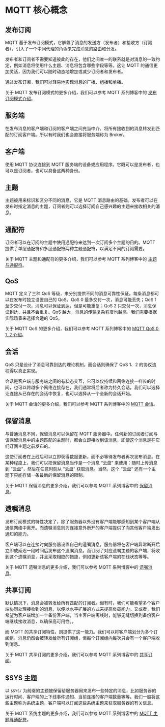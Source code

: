 # MQTT 核心概念

## 发布订阅

MQTT 基于发布订阅模式，它解耦了消息的发送方（发布者）和接收方（订阅者），引入了一个中间代理的角色来完成消息的路由和分发。

发布者和订阅者不需要知道彼此的存在，他们之间唯一的联系就是对消息的一致约定，例如消息将使用什么主题、消息将包含哪些字段等等。这让 MQTT 的通信更加灵活，因为我们可以随时动态地增加或减少订阅者和发布者。

通过发布订阅，我们可以轻易地实现消息的广播、组播和单播。

关于 MQTT 发布订阅模式的更多介绍，我们可以参考 MQTT 系列博客中的 [发布订阅模式介绍](https://www.emqx.com/zh/blog/mqtt-5-introduction-to-publish-subscribe-model)。

## 服务端

在发布消息的客户端和订阅的客户端之间充当中介，将所有接收到的消息转发到匹配的订阅客户端。所以有时我们也会直接将服务端称为 Broker。

## 客户端

使用 MQTT 协议连接到 MQTT 服务端的设备或应用程序。它既可以是发布者，也可以是订阅者，也可以具备这两种身份。

## 主题

主题被用来标识和区分不同的消息，它是 MQTT 消息路由的基础。发布者可以在发布时指定消息的主题，订阅者则可以选择订阅自己感兴趣的主题来接收相关的消息。

## 通配符

订阅者可以在订阅的主题中使用通配符来达到一次订阅多个主题的目的。MQTT 提供了单层通配符和多层通配符两种主题通配符，以满足不同的订阅需要。

关于 MQTT 主题和通配符的更多介绍，我们可以参考 MQTT 系列博客中的 [主题与通配符](https://www.emqx.com/zh/blog/advanced-features-of-mqtt-topics)。

## QoS

MQTT 定义了三种 QoS 等级，来分别提供不同的消息可靠性保证。每条消息都可以在发布时独立设置自己的 QoS。QoS 0 最多交付一次，消息可能丢失；QoS 1 至少交付一次，消息可以保证到达，但是可能重复；QoS 2 只交付一次，消息保证到达，并且不会重复。QoS 越大，消息的传输复杂程度也越高，我们需要根据实际场景来选择合适的 QoS。

关于 MQTT QoS 的更多介绍，我们可以参考 MQTT 系列博客中的 [MQTT QoS 0, 1, 2 介绍](https://www.emqx.com/zh/blog/introduction-to-mqtt-qos)。

## 会话

QoS 只是设计了消息可靠到达的理论机制，而会话则确保了 QoS 1、2 的协议流程得以真正实现。

会话是客户端与服务端之间的有状态交互，它可以仅持续和网络连接一样长的时间，也可以跨越多个网络连接存在，我们通常将后者称为持久会话。我们可以选择让连接从已存在的会话中恢复，也可以选择从一个全新的会话开始。

关于 MQTT 会话的更多介绍，我们可以参考 MQTT 系列博客中的 [MQTT 会话](https://www.emqx.com/zh/blog/mqtt-session)。


## 保留消息

与普通消息不同，保留消息可以保留在 MQTT 服务器中。任何新的订阅者订阅与该保留消息中的主题匹配的主题时，都会立即接收到该消息，即使这个消息是在它们订阅主题之前发布的。

这使订阅者在上线后可以立即获得数据更新，而不必等待发布者再次发布消息。在某种程度上，我们可以把保留消息当作是一个消息 “云盘” 来使用：随时上传消息到 “云盘”，然后在任意时刻从 “云盘” 获取消息。当然，这个 “云盘” 还有一个主题下只能存储一条最新的保留消息的限制。

关于 MQTT 保留消息的更多介绍，我们可以参考 MQTT 系列博客中的 [保留消息](https://www.emqx.com/zh/blog/mqtt5-features-retain-message)。

## 遗嘱消息

发布订阅模式的特性决定了，除了服务器以外没有客户端能够感知到某个客户端从通信网络中离开。而遗嘱消息则为连接意外断开的客户端提供了向其他客户端发出通知的能力。

客户端可以在连接时向服务器设置自己的遗嘱消息，服务器将在客户端异常断开后立即或延迟一段时间后发布这个遗嘱消息。而订阅了对应遗嘱主题的客户端，将收到这个遗嘱消息，并且采取相应的措施，例如更新该客户端的在线状态等等。

关于 MQTT 遗嘱消息的更多介绍，我们可以参考 MQTT 系列博客中的 [遗嘱消息](https://www.emqx.com/zh/blog/use-of-mqtt-will-message)。

## 共享订阅

默认情况下，消息会被转发给所有匹配的订阅者。但有时，我们可能希望多个客户端协同处理接收到的消息，以便以水平扩展的方式来提高负载能力。又或者，我们希望为客户端增加一个备份客户端，当主客户端离线时，能够无缝切换到备份客户端继续接收消息，以确保高可用性。。

而 MQTT 的共享订阅特性，则提供了这一能力。我们可以将客户端划分为多个订阅组，消息仍然会被转发给所有订阅组，但每个订阅组内每次只会有一个客户端收到消息。

关于 MQTT 共享订阅的更多介绍，我们可以参考 MQTT 系列博客中的 [共享订阅](https://www.emqx.com/zh/blog/introduction-to-mqtt5-protocol-shared-subscription)。

## $SYS 主题

以 `$SYS/` 为前缀的主题被保留给服务器用来发布一些特定的消息，比如服务器的运行时间、客户端的上下线事件通知、当前连接的客户端数量等等。我们一般将这些主题称为系统主题，客户端可以订阅这些系统主题来获取服务器的有关信息。

关于 MQTT 系统主题的更多介绍，我们可以参考 MQTT 系列博客中的 [MQTT 主题与通配符](https://www.emqx.com/zh/blog/advanced-features-of-mqtt-topics)。